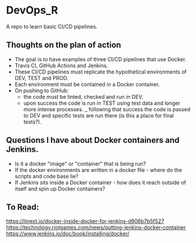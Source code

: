 # DevOps_R
A repo to learn basic CI/CD pipelines.

## Thoughts on the plan of action
* The goal is to have examples of three CI/CD pipelines that use Docker.
* Travis CI, GitHub Actions and Jenkins.
* These CI/CD pipelines must replicate the hypothetical environments of DEV, TEST and PROD.
* Each environment must be contained in a Docker container.
* On pushing to GitHub: 
    - the code must be linted, checked and run in DEV.
    - upon success the code is run in TEST using test data and longer more intense processes.
    _ following that success the code is passed to DEV and specific tests are run there (is this a place for final tests?).
    
## Questions I have about Docker containers and Jenkins.
* Is it a docker "image" or "container" that is being run?
* If the docker environments are written in a docker file - where do the scripts and code base lie?
* If Jenkins sits inside a Docker container - how does it reach outside of itself and spin up Docker containers?

## To Read:
https://itnext.io/docker-inside-docker-for-jenkins-d906b7b5f527
https://technology.riotgames.com/news/putting-jenkins-docker-container
https://www.jenkins.io/doc/book/installing/docker/
